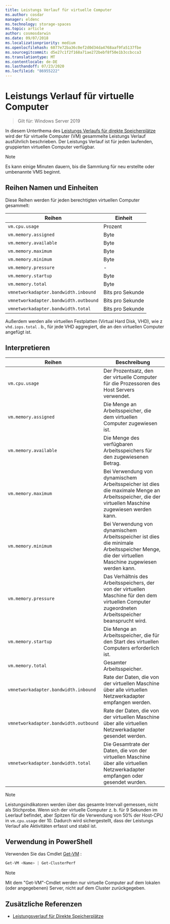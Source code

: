 ```yaml
---
title: Leistungs Verlauf für virtuelle Computer
ms.author: cosdar
manager: eldenc
ms.technology: storage-spaces
ms.topic: article
author: cosmosdarwin
ms.date: 09/07/2018
ms.localizationpriority: medium
ms.openlocfilehash: 6077e72ba36c0ef2d0d34da4768aaf9fa5137fbe
ms.sourcegitcommit: d5e27c1f2f168a71ae272bebf8f50e1b3ccbcca3
ms.translationtype: MT
ms.contentlocale: de-DE
ms.lasthandoff: 07/23/2020
ms.locfileid: "86955222"
---
```

# <a name="performance-history-for-virtual-machines"></a>Leistungs Verlauf für virtuelle Computer

> Gilt für: Windows Server 2019

In diesem Unterthema des [Leistungs Verlaufs für direkte Speicherplätze](performance-history.md) wird der für virtuelle Computer (VM) gesammelte Leistungs Verlauf ausführlich beschrieben. Der Leistungs Verlauf ist für jeden laufenden, gruppierten virtuellen Computer verfügbar.

   > [!NOTE]
   > Es kann einige Minuten dauern, bis die Sammlung für neu erstellte oder umbenannte VMS beginnt.

## <a name="series-names-and-units"></a>Reihen Namen und Einheiten

Diese Reihen werden für jeden berechtigten virtuellen Computer gesammelt:

| Reihen                            | Einheit             |
|-----------------------------------|------------------|
| `vm.cpu.usage`                    | Prozent          |
| `vm.memory.assigned`              | Byte            |
| `vm.memory.available`             | Byte            |
| `vm.memory.maximum`               | Byte            |
| `vm.memory.minimum`               | Byte            |
| `vm.memory.pressure`              | -                |
| `vm.memory.startup`               | Byte            |
| `vm.memory.total`                 | Byte            |
| `vmnetworkadapter.bandwidth.inbound`  | Bits pro Sekunde |
| `vmnetworkadapter.bandwidth.outbound` | Bits pro Sekunde |
| `vmnetworkadapter.bandwidth.total`    | Bits pro Sekunde |

Außerdem werden alle virtuellen Festplatten (Virtual Hard Disk, VHD), wie z `vhd.iops.total` . b., für jede VHD aggregiert, die an den virtuellen Computer angefügt ist.

## <a name="how-to-interpret"></a>Interpretieren


| Reihen                            | Beschreibung                                                                                                  |
|-----------------------------------|--------------------------------------------------------------------------------------------------------------|
| `vm.cpu.usage`                    | Der Prozentsatz, den der virtuelle Computer für die Prozessoren des Host Servers verwendet.                                   |
| `vm.memory.assigned`              | Die Menge an Arbeitsspeicher, die dem virtuellen Computer zugewiesen ist.                                                      |
| `vm.memory.available`             | Die Menge des verfügbaren Arbeitsspeichers für den zugewiesenen Betrag.                                       |
| `vm.memory.maximum`               | Bei Verwendung von dynamischem Arbeitsspeicher ist dies die maximale Menge an Arbeitsspeicher, die der virtuellen Maschine zugewiesen werden kann. |
| `vm.memory.minimum`               | Bei Verwendung von dynamischem Arbeitsspeicher ist dies die minimale Arbeitsspeicher Menge, die der virtuellen Maschine zugewiesen werden kann. |
| `vm.memory.pressure`              | Das Verhältnis des Arbeitsspeichers, der von der virtuellen Maschine für den dem virtuellen Computer zugeordneten Arbeitsspeicher beansprucht wird.            |
| `vm.memory.startup`               | Die Menge an Arbeitsspeicher, die für den Start des virtuellen Computers erforderlich ist.                                            |
| `vm.memory.total`                 | Gesamter Arbeitsspeicher. |
| `vmnetworkadapter.bandwidth.inbound`  | Rate der Daten, die von der virtuellen Maschine über alle virtuellen Netzwerkadapter empfangen werden.                        |
| `vmnetworkadapter.bandwidth.outbound` | Rate der Daten, die von der virtuellen Maschine über alle virtuellen Netzwerkadapter gesendet werden.                            |
| `vmnetworkadapter.bandwidth.total`    | Die Gesamtrate der Daten, die von der virtuellen Maschine über alle virtuellen Netzwerkadapter empfangen oder gesendet wurden.          |

   > [!NOTE]
   > Leistungsindikatoren werden über das gesamte Intervall gemessen, nicht als Stichprobe. Wenn sich der virtuelle Computer z. b. für 9 Sekunden im Leerlauf befindet, aber Spitzen für die Verwendung von 50% der Host-CPU in `vm.cpu.usage` der 10. Dadurch wird sichergestellt, dass der Leistungs Verlauf alle Aktivitäten erfasst und stabil ist.

## <a name="usage-in-powershell"></a>Verwendung in PowerShell

Verwenden Sie das Cmdlet [Get-VM](/powershell/module/hyper-v/get-vm) :

```PowerShell
Get-VM <Name> | Get-ClusterPerf
```

   > [!NOTE]
   > Mit dem "Get-VM"-Cmdlet werden nur virtuelle Computer auf dem lokalen (oder angegebenen) Server, nicht auf dem Cluster zurückgegeben.

## <a name="additional-references"></a>Zusätzliche Referenzen

- [Leistungsverlauf für Direkte Speicherplätze](performance-history.md)
